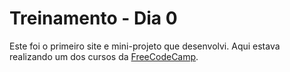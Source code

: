 
# Treinamento - Dia 0

Este foi o primeiro site e mini-projeto que desenvolvi. Aqui estava realizando um dos cursos da [FreeCodeCamp](https://www.freecodecamp.org/).



